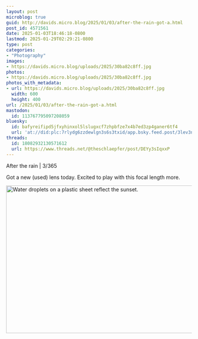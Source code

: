 ```yaml
---
layout: post
microblog: true
guid: http://davids.micro.blog/2025/01/03/after-the-rain-got-a.html
post_id: 4571561
date: 2025-01-03T18:46:18-0800
lastmod: 2025-01-29T02:29:21-0800
type: post
categories:
- "Photography"
images:
- https://davids.micro.blog/uploads/2025/30ba82c8ff.jpg
photos:
- https://davids.micro.blog/uploads/2025/30ba82c8ff.jpg
photos_with_metadata:
- url: https://davids.micro.blog/uploads/2025/30ba82c8ff.jpg
  width: 600
  height: 400
url: /2025/01/03/after-the-rain-got-a.html
mastodon:
  id: 113767795097208059
bluesky:
  id: bafyreifipd5jfxyhinxol5lslugxcf7zhpbfze7x4b7ed3zp4ganer6tf4
  url: 'at://did:plc:7rlydg6zzdewlgn3s6s3txid/app.bsky.feed.post/3lev3njpcns2b'
threads:
  id: 18082932130571612
  url: https://www.threads.net/@theschlaepfer/post/DEYy3sIqxxP
---
```

After the rain | 3/365

Got a new (used) lens today. Excited to play with this focal length more.

<img src="/uploads/2025/30ba82c8ff.jpg" width="600" height="400" alt="Water droplets on a plastic sheet reflect the sunset.">
